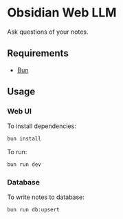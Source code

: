 # Obsidian Web LLM

Ask questions of your notes.

## Requirements

- [Bun](https://bun.sh/docs/installation)

## Usage

### Web UI

To install dependencies:

```bash
bun install
```

To run:

```bash
bun run dev
```

### Database

To write notes to database:

```bash
bun run db:upsert
```
